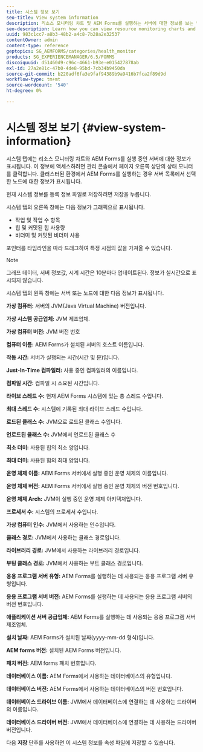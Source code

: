 ```yaml
---
title: 시스템 정보 보기
seo-title: View system information
description: 리소스 모니터링 차트 및 AEM Forms를 실행하는 서버에 대한 정보를 보는 방법에 대해 알아봅니다.
seo-description: Learn how you can view resource monitoring charts and information about the server that is running AEM forms.
uuid: 983c1cc7-a8b3-48b2-a4c8-7b28a2e32537
contentOwner: admin
content-type: reference
geptopics: SG_AEMFORMS/categories/health_monitor
products: SG_EXPERIENCEMANAGER/6.5/FORMS
discoiquuid: d51460d9-c96c-4661-b93e-e015427878ab
exl-id: 27a2e81c-47b0-4de8-95bd-7cb34b9450da
source-git-commit: b220adf6fa3e9faf94389b9a9416b7fca2f89d9d
workflow-type: tm+mt
source-wordcount: '540'
ht-degree: 0%

---
```


# 시스템 정보 보기 {#view-system-information}

시스템 탭에는 리소스 모니터링 차트와 AEM Forms를 실행 중인 서버에 대한 정보가 표시됩니다. 이 정보에 액세스하려면 관리 콘솔에서 페이지 오른쪽 상단의 상태 모니터 를 클릭합니다. 클러스터된 환경에서 AEM Forms를 실행하는 경우 서버 목록에서 선택한 노드에 대한 정보가 표시됩니다.

현재 시스템 정보를 등록 정보 파일로 저장하려면 저장을 누릅니다.

시스템 탭의 오른쪽 창에는 다음 정보가 그래픽으로 표시됩니다.

* 작업 및 작업 수 항목
* 힙 및 커밋된 힙 사용량
* 비더미 및 커밋된 비더미 사용

포인터를 타임라인을 따라 드래그하여 특정 시점의 값을 가져올 수 있습니다.

>[!NOTE]
>
>그래프 데이터, 서버 정보값, 시계 시간은 10분마다 업데이트된다. 정보가 실시간으로 표시되지 않습니다.

시스템 탭의 왼쪽 창에는 서버 또는 노드에 대한 다음 정보가 표시됩니다.

**가상 컴퓨터:** 서버의 JVM(Java Virtual Machine) 버전입니다.

**가상 시스템 공급업체:** JVM 제조업체.

**가상 컴퓨터 버전:** JVM 버전 번호

**컴퓨터 이름:** AEM Forms가 설치된 서버의 호스트 이름입니다.

**작동 시간:** 서버가 실행되는 시간(시간 및 분)입니다.

**Just-In-Time 컴파일러:** 사용 중인 컴파일러의 이름입니다.

**컴파일 시간:** 컴파일 시 소요된 시간입니다.

**라이브 스레드 수:** 현재 AEM Forms 시스템에 있는 총 스레드 수입니다.

**최대 스레드 수:** 시스템에 기록된 최대 라이브 스레드 수입니다.

**로드된 클래스 수:** JVM으로 로드된 클래스 수입니다.

**언로드된 클래스 수:** JVM에서 언로드된 클래스 수

**최소 더미:** 사용된 힙의 최소 양입니다.

**최대 더미:** 사용된 힙의 최대 양입니다.

**운영 체제 이름:** AEM Forms 서버에서 실행 중인 운영 체제의 이름입니다.

**운영 체제 버전:** AEM Forms 서버에서 실행 중인 운영 체제의 버전 번호입니다.

**운영 체제 Arch:** JVM이 실행 중인 운영 체제 아키텍처입니다.

**프로세서 수:** 시스템의 프로세서 수입니다.

**가상 컴퓨터 인수:** JVM에서 사용하는 인수입니다.

**클래스 경로:** JVM에서 사용하는 클래스 경로입니다.

**라이브러리 경로:** JVM에서 사용하는 라이브러리 경로입니다.

**부팅 클래스 경로:** JVM에서 사용하는 부트 클래스 경로입니다.

**응용 프로그램 서버 유형:** AEM Forms를 실행하는 데 사용되는 응용 프로그램 서버 유형입니다.

**응용 프로그램 서버 버전:** AEM Forms를 실행하는 데 사용되는 응용 프로그램 서버의 버전 번호입니다.

**애플리케이션 서버 공급업체:** AEM Forms를 실행하는 데 사용되는 응용 프로그램 서버 제조업체.

**설치 날짜:** AEM Forms가 설치된 날짜(yyyy-mm-dd 형식)입니다.

**AEM forms 버전:** 설치된 AEM Forms 버전입니다.

**패치 버전:** AEM forms 패치 번호입니다.

**데이터베이스 이름:** AEM Forms에서 사용하는 데이터베이스의 유형입니다.

**데이터베이스 버전:** AEM Forms에서 사용하는 데이터베이스의 버전 번호입니다.

**데이터베이스 드라이브 이름:** JVM에서 데이터베이스에 연결하는 데 사용하는 드라이버의 이름입니다.

**데이터베이스 드라이버 버전:** JVM에서 데이터베이스에 연결하는 데 사용하는 드라이버 버전입니다.

다음 **저장** 단추를 사용하면 이 시스템 정보를 속성 파일에 저장할 수 있습니다.
